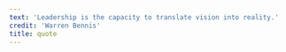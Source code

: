 ```yaml
---
text: 'Leadership is the capacity to translate vision into reality.'
credit: 'Warren Bennis'
title: quote
---
```


